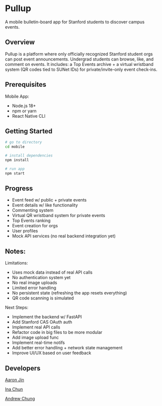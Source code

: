 # Pullup

A mobile bulletin-board app for Stanford students to discover campus events.

## Overview

Pullup is a platform where only officially recognized Stanford student orgs can post event announcements. Undergrad students can browse, like, and comment on events. It includes: a Top Events archive + a virtual wristband system (QR codes tied to SUNet IDs) for private/invite-only event check-ins.

## Prerequisites

Mobile App:

- Node.js 18+
- npm or yarn
- React Native CLI

## Getting Started

```bash
# go to directory
cd mobile

# install dependencies
npm install

# run app
npm start
```

## Progress

- Event feed w/ public + private events
- Event details w/ like functionality
- Commenting system
- Virtual QR wristband system for private events
- Top Events ranking
- Event creation for orgs
- User profiles
- Mock API services (no real backend integration yet)

## Notes:

Limitations:

- Uses mock data instead of real API calls
- No authentication system yet
- No real image uploads
- Limited error handling
- No persistent state (refreshing the app resets everything)
- QR code scanning is simulated

Next Steps:

- Implement the backend w/ FastAPI
- Add Stanford CAS OAuth auth
- Implement real API calls
- Refactor code in big files to be more modular
- Add image upload func
- Implement real-time notifs
- Add better error handling + network state management
- Improve UI/UX based on user feedback

## Developers

[Aaron Jin](https://github.com/aaronkjin)

[Ina Chun](https://github.com/ikc2210)

[Andrew Chung](https://github.com/awchung04)
